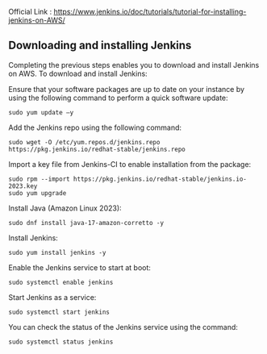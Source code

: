 Official Link : https://www.jenkins.io/doc/tutorials/tutorial-for-installing-jenkins-on-AWS/
## Downloading and installing Jenkins

Completing the previous steps enables you to download and install Jenkins on AWS. To download and install Jenkins:

Ensure that your software packages are up to date on your instance by using the following command to perform a quick software update:
```
sudo yum update –y
```
Add the Jenkins repo using the following command:
```
sudo wget -O /etc/yum.repos.d/jenkins.repo https://pkg.jenkins.io/redhat-stable/jenkins.repo
````
Import a key file from Jenkins-CI to enable installation from the package:
```
sudo rpm --import https://pkg.jenkins.io/redhat-stable/jenkins.io-2023.key
sudo yum upgrade
```
Install Java (Amazon Linux 2023):
```
sudo dnf install java-17-amazon-corretto -y
```
Install Jenkins:
```
sudo yum install jenkins -y
```
Enable the Jenkins service to start at boot:
```
sudo systemctl enable jenkins
```
Start Jenkins as a service:
```
sudo systemctl start jenkins
```
You can check the status of the Jenkins service using the command:
```
sudo systemctl status jenkins
```

